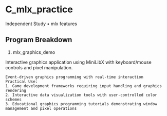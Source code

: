 # C_mlx_practice
Independent Study • mlx features

## Program Breakdown

1. mlx_graphics_demo
   
Interactive graphics application using MiniLibX with keyboard/mouse controls and pixel manipulation.
```
Event-driven graphics programming with real-time interaction
Practical Use:
1. Game development frameworks requiring input handling and graphics rendering
2. Interactive data visualization tools with user-controlled color schemes
3. Educational graphics programming tutorials demonstrating window management and pixel operations
```

